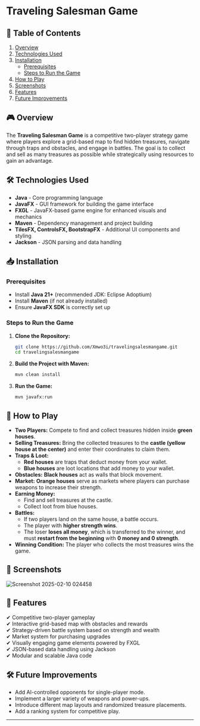 # Traveling Salesman Game

## 📖 Table of Contents
1. [Overview](#-overview)
2. [Technologies Used](#-technologies-used)
3. [Installation](#-installation)
   - [Prerequisites](#prerequisites)
   - [Steps to Run the Game](#steps-to-run-the-game)
4. [How to Play](#-how-to-play)
5. [Screenshots](#-screenshots)
6. [Features](#-features)
7. [Future Improvements](#-future-improvements)

## 🎮 Overview
The **Traveling Salesman Game** is a competitive two-player strategy game where players explore a grid-based map to find hidden treasures, navigate through traps and obstacles, and engage in battles. The goal is to collect and sell as many treasures as possible while strategically using resources to gain an advantage.

## 🛠️ Technologies Used
- **Java** - Core programming language
- **JavaFX** - GUI framework for building the game interface
- **FXGL** - JavaFX-based game engine for enhanced visuals and mechanics
- **Maven** - Dependency management and project building
- **TilesFX, ControlsFX, BootstrapFX** - Additional UI components and styling
- **Jackson** - JSON parsing and data handling

## 📥 Installation
### Prerequisites
- Install **Java 21+** (recommended JDK: Eclipse Adoptium)
- Install **Maven** (if not already installed)
- Ensure **JavaFX SDK** is correctly set up

### Steps to Run the Game
1. **Clone the Repository:**
   ```sh
   git clone https://github.com/Xmwo3i/travelingsalesmangame.git
   cd travelingsalesmangame
   ```
2. **Build the Project with Maven:**
   ```sh
   mvn clean install
   ```
3. **Run the Game:**
   ```sh
   mvn javafx:run
   ```

## 🎯 How to Play
- **Two Players:** Compete to find and collect treasures hidden inside **green houses**.
- **Selling Treasures:** Bring the collected treasures to the **castle (yellow house at the center)** and enter their coordinates to claim them.
- **Traps & Loot:**
  - **Red houses** are traps that deduct money from your wallet.
  - **Blue houses** are loot locations that add money to your wallet.
- **Obstacles:** **Black houses** act as walls that block movement.
- **Market:** **Orange houses** serve as markets where players can purchase weapons to increase their strength.
- **Earning Money:**
  - Find and sell treasures at the castle.
  - Collect loot from blue houses.
- **Battles:**
  - If two players land on the same house, a battle occurs.
  - The player with **higher strength wins**.
  - The loser **loses all money**, which is transferred to the winner, and must **restart from the beginning** with **0 money and 0 strength**.
- **Winning Condition:** The player who collects the most treasures wins the game.

## 📸 Screenshots
![Screenshot 2025-02-10 024458](https://github.com/user-attachments/assets/4a09b1cf-006e-4841-8d51-e7c96254a8d0)

## 🚀 Features
✔ Competitive two-player gameplay  
✔ Interactive grid-based map with obstacles and rewards  
✔ Strategy-driven battle system based on strength and wealth  
✔ Market system for purchasing upgrades  
✔ Visually engaging game elements powered by FXGL  
✔ JSON-based data handling using Jackson  
✔ Modular and scalable Java code  

## 🛠️ Future Improvements
- Add AI-controlled opponents for single-player mode.
- Implement a larger variety of weapons and power-ups.
- Introduce different map layouts and randomized treasure placements.
- Add a ranking system for competitive play.

---

